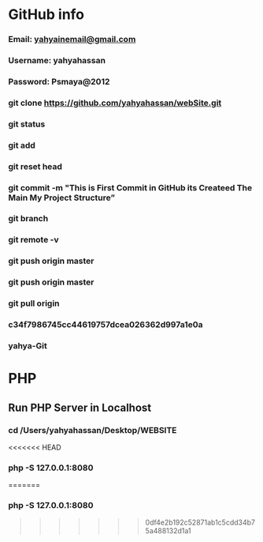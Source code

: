 # GitHub info
### Email: yahyainemail@gmail.com
### Username: yahyahassan
### Password: Psmaya@2012
### git clone https://github.com/yahyahassan/webSite.git
### git status
### git add  <!-- add <.> OR <file/folder> -->
### git reset head <!-- <file/folder> -->
### git commit -m "This is First Commit in GitHub its Createed The Main My Project Structure”
### git branch
### git remote -v
### git push origin master
### git push origin master
### git pull origin
### c34f7986745cc44619757dcea026362d997a1e0a
### yahya-Git

# PHP
## Run PHP Server in Localhost
### cd /Users/yahyahassan/Desktop/WEBSITE
<<<<<<< HEAD
### php -S 127.0.0.1:8080
=======
### php -S 127.0.0.1:8080
>>>>>>> 0df4e2b192c52871ab1c5cdd34b75a488132d1a1
